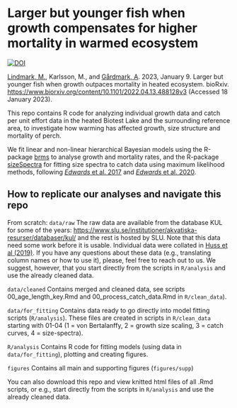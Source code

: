 # Larger but younger fish when growth compensates for higher mortality in warmed ecosystem
[![DOI](https://zenodo.org/badge/298284214.svg)](https://zenodo.org/badge/latestdoi/298284214)

[Lindmark, M.](https://maxlindmark.github.io/), Karlsson, M., and [Gårdmark, A](https://internt.slu.se/en/cv-originals/anna-gardmark/). 2023, January 9. Larger but younger fish when growth outpaces mortality in heated ecosystem. bioRxiv. <https://www.biorxiv.org/content/10.1101/2022.04.13.488128v3> (Accessed 18 January 2023).

This repo contains R code for analyzing individual growth data and catch per unit effort data in the heated Biotest Lake and the surrounding reference area, to investigate how warming has affected growth, size structure and mortality of perch.

We fit linear and non-linear hierarchical Bayesian models using the R-package [brms](https://github.com/paul-buerkner/brms) to analyse growth and mortality rates, and the R-package [sizeSpectra](https://github.com/andrew-edwards/sizeSpectra) for fitting size spectra to catch data using maximum likelihood methods, following [*Edwards* et al. 2017](http://onlinelibrary.wiley.com/doi/10.1111/2041-210X.12641/full) and [*Edwards* et al. 2020](https://www.int-res.com/abstracts/meps/v636/p19-33/).


## How to replicate our analyses and navigate this repo
From scratch:
`data/raw`
The raw data are available from the database KUL for some of the years: https://www.slu.se/institutioner/akvatiska-resurser/databaser/kul/ and the rest is hosted by SLU. Note that this data need some work before it is usable. Individual data were collated in [Huss et al (2019)](https://doi.org/10.1111/gcb.14637). If you have any questions about these data (e.g., translating column names or how to use it), please, feel free to reach out to us. We suggest, however, that you start directly from the scripts in `R/analysis` and use the already cleaned data. 

`data/cleaned`
Contains merged and cleaned data, see scripts 00_age_length_key.Rmd and 00_process_catch_data.Rmd in `R/clean_data`).

`data/for_fitting`
Contains data ready to go directly into model fitting scripts (`R/analysis`). These files are created in scripts in `R/clean_data` starting with 01-04 (1 = von Bertalanffy, 2 = growth size scaling, 3 = catch curves, 4 = size-spectra).

`R/analysis`
Contains R code for fitting models (using data in `data/for_fitting`), plotting and creating figures.

`figures`
Contains all main and supporting figures (`figures/supp`)

You can also download this repo and view knitted html files of all .Rmd scripts, or e.g., start directly from the scripts in `R/analysis` and use the already cleaned data.

